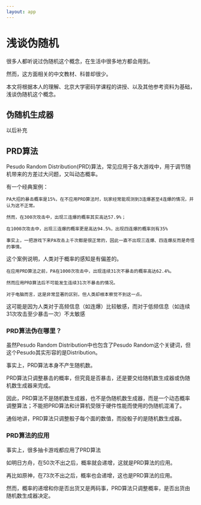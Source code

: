 ```yaml
---
layout: app
---
```


# 浅谈伪随机

很多人都听说过伪随机这个概念，在生活中很多地方都会用到。

然而，这方面相关的中文教材、科普却很少。

本文将根据本人的理解、北京大学密码学课程的讲授、以及其他参考资料为基础，浅谈伪随机这个概念。

## 伪随机生成器

以后补充

## PRD算法

Pesudo Random Distribution(PRD)算法，常见应用于各大游戏中，用于调节随机带来的方差过大问题，又叫动态概率。

有一个经典案例：

```
PA大招的暴击概率是15%，在不应用PRD算法时，玩家经常能观测到3连爆甚至4连爆的情况，并认为这不正常。

然而，在300次攻击中，出现三连爆的概率其实高达57.9%；

在1000次攻击中，出现三连爆的概率更是高达94.5%，出现四连爆的概率则有35%

事实上，一把游戏下来PA攻击上千次都是很正常的，因此一直不出现三连爆、四连爆反而是奇怪的事情。
```

这个案例说明，人类对于概率的感知是有偏差的。

```
在应用PRD算法之前，PA在1000次攻击中，出现连续31次不暴击的概率高达62.4%。

然而应用PRD算法后不可能发生连续31次不暴击的情况。

对于电脑而言，这是非常显著的区别，但人类却根本察觉不到这一点。
```

这可能是因为人类对于高频信息（如连爆）比较敏感，而对于低频信息（如连续31次攻击至少暴击一次）不太敏感

### PRD算法伪在哪里？

虽然Pesudo Random Distribution中也包含了Pesudo Random这个关键词，但这个Pesudo其实形容的是Distribution。

事实上，PRD算法本身不产生随机数。

PRD算法只调整暴击的概率，但究竟是否暴击，还是要交给随机数生成器或伪随机数生成器来完成。

因此，PRD算法不是随机数生成器，也不是伪随机数生成器，而是一个动态概率调整算法；不能把PRD算法和计算机受限于硬件性能而使用的伪随机混淆了。

通俗地讲，PRD算法只调整骰子每个面的数值，而投骰子的是随机数生成器。

### PRD算法的应用

事实上，很多抽卡游戏都应用了PRD算法

如明日方舟，在50次不出之后，概率就会递增，这就是PRD算法的应用。

再比如原神，在73次不出之后，概率也会递增，这也是PRD算法的应用。

然而，概率的递增和你是否出货又是两码事，PRD算法只调整概率，是否出货由随机数生成器决定。